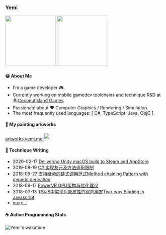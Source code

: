 ### Yemi

<p align="left">
<img height="160" src="https://github-readme-stats.vercel.app/api?username=zcyemi&hide=contribs&count_private=true"/>
<img height="160" src="https://github-readme-stats.vercel.app/api/top-langs/?username=zcyemi&layout=compact&hide=html&count_private=true&langs_count=6"/>
</p>

#### 😀 About Me

- I'm a game developer 🎮.
- Currently working on mobile gamedev toolchains and technique R&D at 🏝️[CoconutIsland Games](https://www.coconut.is/).
- Passionate about :heart: Computer Graphics / Rendering / Simulation.
- The most frequently used languages: [ C#, TypeScript, Java, ObjC ].

#### 🎨 My painting arkworks

<a href="https://artwork.yemi.me">
  <span>artworks.yemi.me</span>
  <image height="24" src="https://yemi.me/images/favicon.png">
</a>

#### 📝 Technique Writing

- 2020-02-17 [Delivering Unity macOS build to Steam and AppStore](https://yemi.me/2020/02/17/en/submit-unity-macos-build-to-steam-appstore/)
- 2019-08-19 [C# 实现友元及方法调用限制](https://yemi.me/2019/08/19/method-calling-restriction-csharp/)
- 2018-09-27 [支持继承的链式调用范式Method chaining Pattern with generic derivation](https://yemi.me/2018/09/27/method-chaining-with-derivation/)
- 2018-09-17 [PowerVR GPU架构与优化建议](https://yemi.me/2018/09/17/powervr-architecture-overview/)
- 2018-09-13 [TS/JS中实现对象属性的双向绑定Two-way Binding in Javascript](https://yemi.me/2018/09/13/js-two-way-binding/)
- [more...](https://yemi.me/archives/)

#### ☕ Active Programming Stats

![Yemi's wakatime](https://github-readme-stats.vercel.app/api/wakatime?username=zcyemi)

